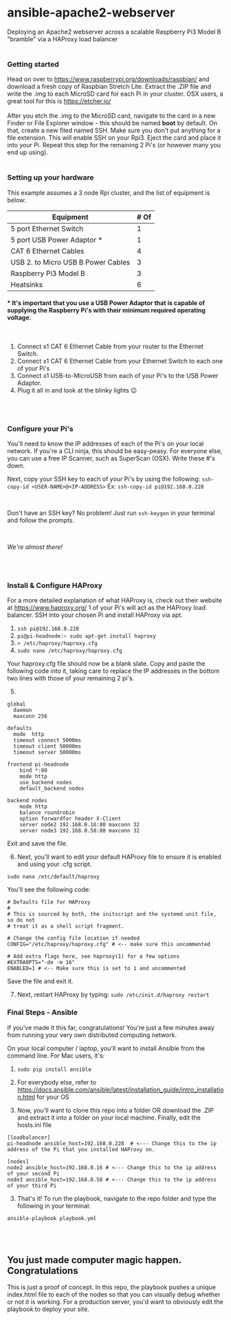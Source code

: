 # ansible-apache2-webserver
Deploying an Apache2 webserver across a scalable Raspberry Pi3 Model B "bramble" via a HAProxy load balancer
<br><br>
### Getting started
Head on over to https://www.raspberrypi.org/downloads/raspbian/ and download a fresh copy of Raspbian Stretch Lite. Extract the .ZIP file and write the .img to each MicroSD card for each Pi in your cluster. OSX users, a great tool for this is https://etcher.io/
<br><br>
After you etch the .img to the MicroSD card, navigate to the card in a new Finder or File Explorer window - this should be named **boot** by default. On that, create a new filed named SSH. Make sure you don't put anything for a file extension. This will enable SSH on your Rpi3. Eject the card and place it into your Pi. Repeat this step for the remaining 2 Pi's (or however many you end up using).
<br><br>
### Setting up your hardware
This example assumes a 3 node Rpi cluster, and the list of equipment is below:
<br>

Equipment | # Of
----------|-----
5 port Ethernet Switch | 1 
5 port USB Power Adaptor * | 1 
CAT 6 Ethernet Cables | 4 
USB 2. to Micro USB B Power Cables | 3 
Raspberry Pi3 Model B | 3 
Heatsinks | 6 

#### * It's important that you use a USB Power Adaptor that is capable of supplying the Raspberry Pi's with their minimum required operating voltage. 

<br>

1. Connect x1 CAT 6 Ethernet Cable from your router to the Ethernet Switch.
2. Connect x1 CAT 6 Ethernet Cable from your Ethernet Switch to each one of your Pi's
3. Connect x1 USB-to-MicroUSB from each of your Pi's to the USB Power Adaptor.
4. Plug it all in and look at the blinky lights :wink:

<br><br>

### Configure your Pi's
You'll need to know the IP addresses of each of the Pi's on your local network. If you're a CLI ninja, this should be easy-peasy. For everyone else, you can use a free IP Scanner, such as SuperScan (OSX). Write these #'s down.

Next, copy your SSH key to each of your Pi's by using the following:
`ssh-copy-id <USER-NAME>@<IP-ADDRESS>`
Ex: `ssh-copy-id pi@192.168.0.228` 

<br>

Don't have an SSH key? No problem! Just run `ssh-keygen` in your terminal and follow the prompts.

<br>

_We're almost there!_

<br><br>

### Install & Configure HAProxy
For a more detailed explanation of what HAProxy is, check out their website at https://www.haproxy.org/
1 of your Pi's will act as the HAProxy load balancer. SSH into your chosen Pi and install HAProxy via apt.

1. `ssh pi@192.168.0.228`
2. `pi@pi-headnode:~ sudo apt-get install haproxy`
3. `> /etc/haproxy/haproxy.cfg`
4. `sudo nano /etc/haproxy/haproxy.cfg`

Your haproxy.cfg file should now be a blank slate. Copy and paste the following code into it, taking care to replace the IP addresses in the bottom two lines with those of your remaining 2 pi's.

5. 
```
global
  daemon
  maxconn 256

defaults
  mode  http
  timeout connect 5000ms
  timeout client 50000ms
  timeout server 50000ms

frontend pi-headnode
    bind *:80
    mode http
    use_backend nodes
    default_backend nodes

backend nodes
    mode http
    balance roundrobin
    option forwardfor header X-Client
    server node2 192.168.0.16:80 maxconn 32 
    server node3 192.168.0.58:80 maxconn 32
```

Exit and save the file.

6. Next, you'll want to edit your default HAProxy file to ensure it is enabled and using your .cfg script. 

`sudo nano /etc/default/haproxy`

You'll see the following code:

```
# Defaults file for HAProxy
#
# This is sourced by both, the initscript and the systemd unit file, so do not
# treat it as a shell script fragment.

# Change the config file location if needed
CONFIG="/etc/haproxy/haproxy.cfg" # <-- make sure this uncommented

# Add extra flags here, see haproxy(1) for a few options
#EXTRAOPTS="-de -m 16"
ENABLED=1 # <-- Make sure this is set to 1 and uncommented
```    

Save the file and exit it.

7. Next, restart HAProxy by typing:
`sudo /etc/init.d/haproxy restart`

### Final Steps - Ansible
If you've made it this far, congratulations! You're just a few minutes away from running your very own distributed computing network.

On your local computer / laptop, you'll want to install Ansible from the command line. For Mac users, it's: 
1. `sudo pip install ansible`
  1. For everybody else, refer to https://docs.ansible.com/ansible/latest/installation_guide/intro_installation.html for your OS
  
2. Now, you'll want to clone this repo into a folder OR download the .ZIP and extract it into a folder on your local machine. Finally, edit the hosts.ini file
```
[loadbalancer]
pi-headnode ansible_host=192.168.0.228  # <--- Change this to the ip address of the Pi that you installed HAProxy on.

[nodes]
node2 ansible_host=192.168.0.16 # <--- Change this to the ip address of your second Pi
node3 ansible_host=192.168.0.58 # <--- Change this to the ip address of your third Pi 
```

3. That's it! To run the playbook, navigate to the repo folder and type the following in your terminal:

`ansible-playbook playbook.yml` 

<br><br>

## You just made computer magic happen. Congratulations
This is just a proof of concept. In this repo, the playbook pushes a unique index.html file to each of the nodes so that you can visually debug whether or not it is working. For a production server, you'd want to obviously edit the playbook to deploy your site. 
